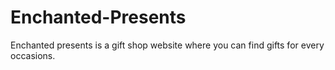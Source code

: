 # Enchanted-Presents
Enchanted presents is a gift shop website where you can find gifts for every  occasions.
